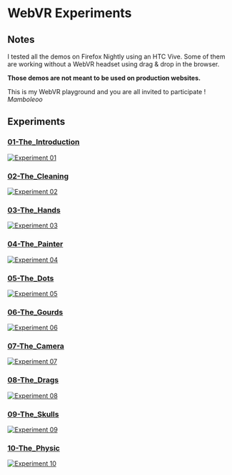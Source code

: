 # WebVR Experiments

## Notes
I tested all the demos on Firefox Nightly using an HTC Vive.
Some of them are working without a WebVR headset using drag & drop in the browser.

__Those demos are not meant to be used on production websites.__

This is my WebVR playground and you are all invited to participate !
*Mamboleoo*

## Experiments

### [01-The_Introduction](https://mamboleoo.be/lab/WebVR/01-The_Introduction/)
[![Experiment 01](https://mamboleoo.be/lab/WebVR/demos/01.gif)](https://mamboleoo.be/lab/WebVR/01-The_Introduction/)

### [02-The_Cleaning](https://mamboleoo.be/lab/WebVR/02-The_Cleaning/)
[![Experiment 02](https://mamboleoo.be/lab/WebVR/demos/02.gif)](https://mamboleoo.be/lab/WebVR/02-The_Cleaning/)

### [03-The_Hands](https://mamboleoo.be/lab/WebVR/03-The_Hands/)
[![Experiment 03](https://mamboleoo.be/lab/WebVR/demos/03.gif)](https://mamboleoo.be/lab/WebVR/03-The_Hands/)

### [04-The_Painter](https://mamboleoo.be/lab/WebVR/04-The_Painter/)
[![Experiment 04](https://mamboleoo.be/lab/WebVR/demos/04.gif)](https://mamboleoo.be/lab/WebVR/04-The_Painter/)

### [05-The_Dots](https://mamboleoo.be/lab/WebVR/05-The_Dots/)
[![Experiment 05](https://mamboleoo.be/lab/WebVR/demos/05.gif)](https://mamboleoo.be/lab/WebVR/05-The_Dots/)

### [06-The_Gourds](https://mamboleoo.be/lab/WebVR/06-The_Gourds/)
[![Experiment 06](https://mamboleoo.be/lab/WebVR/demos/06.gif)](https://mamboleoo.be/lab/WebVR/06-The_Gourds/)

### [07-The_Camera](https://mamboleoo.be/lab/WebVR/07-The_Camera/)
[![Experiment 07](https://mamboleoo.be/lab/WebVR/demos/07.gif)](https://mamboleoo.be/lab/WebVR/07-The_Camera/)

### [08-The_Drags](https://mamboleoo.be/lab/WebVR/08-The_Drags/)
[![Experiment 08](https://mamboleoo.be/lab/WebVR/demos/08.gif)](https://mamboleoo.be/lab/WebVR/08-The_Drags/)

### [09-The_Skulls](https://mamboleoo.be/lab/WebVR/09-The_Skulls/)
[![Experiment 09](https://mamboleoo.be/lab/WebVR/demos/09.gif)](https://mamboleoo.be/lab/WebVR/09-The_Skulls/)

### [10-The_Physic](https://mamboleoo.be/lab/WebVR/10-The_Physic/)
[![Experiment 10](https://mamboleoo.be/lab/WebVR/demos/10.gif)](https://mamboleoo.be/lab/WebVR/10-The_Physic/)

